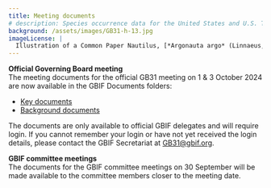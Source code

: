 ```yaml
---
title: Meeting documents
# description: Species occurrence data for the United States and U.S. Territories.
background: /assets/images/GB31-h-13.jpg
imageLicense: |
  Illustration of a Common Paper Nautilus, [*Argonauta argo* (Linnaeus, 1758)](https://www.gbif.org/species/5189614) from Moluscos marinos de España, Portugal y las Baleares. Madrid, 1870. Via the [Biodiversity Heritage Library](https://flic.kr/p/2kMkHxc)
---
```


**Official Governing Board meeting**  
The meeting documents for the official GB31 meeting on 1 & 3 October 2024 are now available in the GBIF Documents folders:

- [Key documents](https://directory.gbif.org/documents/governing_board/GB31_2024_Vairao/GB31_pre-meeting_documents/)
- [Background documents](https://directory.gbif.org/documents/governing_board/GB31_2024_Vairao/GB31_background_documents/)

The documents are only available to official GBIF delegates and will require login. If you cannot remember your login or have not yet received the login details, please contact the GBIF Secretariat at [GB31@gbif.org](mailto:gb32@gbif.org).

**GBIF committee meetings**  
The documents for the GBIF committee meetings on 30 September will be made available to the committee members closer to the meeting date. 


 

